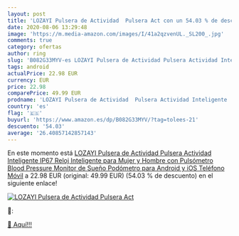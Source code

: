 ```yaml
---
layout: post
title: 'LOZAYI Pulsera de Actividad  Pulsera Act con un 54.03 % de descuento'
date: 2020-08-06 13:29:48
image: 'https://m.media-amazon.com/images/I/41a2qzvenUL._SL200_.jpg'
comments: true
category: ofertas
author: ring
slug: 'B082G33MYV-es LOZAYI Pulsera de Actividad Pulsera Actividad Inteligente...'
tags: android
actualPrice: 22.98 EUR
currency: EUR
price: 22.98
comparePrice: 49.99 EUR
prodname: 'LOZAYI Pulsera de Actividad  Pulsera Actividad Inteligente  IP67  Reloj Inteligente para Mujer y Hombre  con Pulsómetro  Blood Pressure  Monitor de Sueño  Podómetro  para Android y iOS Teléfono Móvil'
country: 'es'
flag: '🇪🇸'
buyurl: 'https://www.amazon.es/dp/B082G33MYV/?tag=tolees-21'
descuento: '54.03'
average: '26.40857142857143'
---
```


En este momento está [LOZAYI Pulsera de Actividad  Pulsera Actividad Inteligente  IP67  Reloj Inteligente para Mujer y Hombre  con Pulsómetro  Blood Pressure  Monitor de Sueño  Podómetro  para Android y iOS Teléfono Móvil](https://www.amazon.es/dp/B082G33MYV/?tag=tolees-21) a 22.98 EUR (original: 49.99 EUR) (54.03 %  de descuento) en el siguiente enlace!

[![LOZAYI Pulsera de Actividad  Pulsera Act](https://m.media-amazon.com/images/I/41a2qzvenUL._SL200_.jpg)](https://www.amazon.es/dp/B082G33MYV/?tag=tolees-21)

🔎:


[🛒 Aquí!!!](https://www.amazon.es/dp/B082G33MYV/?tag=tolees-21)
